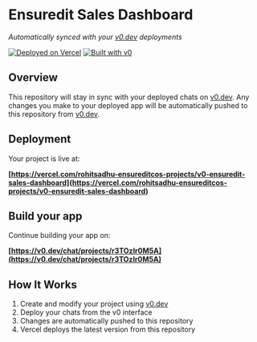 # Ensuredit Sales Dashboard

*Automatically synced with your [v0.dev](https://v0.dev) deployments*

[![Deployed on Vercel](https://img.shields.io/badge/Deployed%20on-Vercel-black?style=for-the-badge&logo=vercel)](https://vercel.com/rohitsadhu-ensureditcos-projects/v0-ensuredit-sales-dashboard)
[![Built with v0](https://img.shields.io/badge/Built%20with-v0.dev-black?style=for-the-badge)](https://v0.dev/chat/projects/r3TOzIr0M5A)

## Overview

This repository will stay in sync with your deployed chats on [v0.dev](https://v0.dev).
Any changes you make to your deployed app will be automatically pushed to this repository from [v0.dev](https://v0.dev).

## Deployment

Your project is live at:

**[https://vercel.com/rohitsadhu-ensureditcos-projects/v0-ensuredit-sales-dashboard](https://vercel.com/rohitsadhu-ensureditcos-projects/v0-ensuredit-sales-dashboard)**

## Build your app

Continue building your app on:

**[https://v0.dev/chat/projects/r3TOzIr0M5A](https://v0.dev/chat/projects/r3TOzIr0M5A)**

## How It Works

1. Create and modify your project using [v0.dev](https://v0.dev)
2. Deploy your chats from the v0 interface
3. Changes are automatically pushed to this repository
4. Vercel deploys the latest version from this repository

